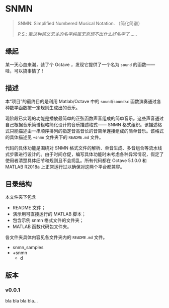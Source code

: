 # SNMN

> SNMN: Simplified Numbered Musical Notation. （简化简谱）
>
> *P.S.: 取这种题文无关的名字纯属无奈想不出什么好名字了……*

## 缘起

某一天心血来潮，装了个 Octave ，发现它提供了一个名为 ```sound``` 的函数——哇，可以搞事情了！

## 描述

本“项目”的最终目的是利用 Matlab/Octave 中的 ```sound```/```soundsc``` 函数演奏通过各种数学函数按一定规则生成出的音乐。

现阶段已实现的功能是播放最简单的正弦函数声音组成的简单音乐。这些声音通过自己根据音乐简谱粗略简化设计的音乐描述格式—— SNMN 格式组织。该描述格式只能描述由一串顺序排列的指定音高音长的音简单连接组成的简单音乐。该格式的具体描述见 ```+snmn``` 文件夹下的 ```README.md``` 文件。

代码的具体功能是围绕对 SNMN 格式文件的解析、单音生成、多音组合等流水线式步骤进行设计的。由于时间仓促，编写具体功能时未考虑各种异常情况，假定了使用者清楚具体细节和规则且不会捣乱。所有代码都在 Octave 5.1.0.0 和 MATLAB R2018a 上正常运行过以确保对这两个平台都兼容。

## 目录结构

本文件夹下包含

- README 文件；
- 演示用可直接运行的 MATLAB 脚本；
- 包含示例 snmn 格式文件的文件夹；
- MATLAB 函数代码包文件夹。

各文件夹具体内容见各文件夹内的 ```README.md``` 文件。

- snmn_samples
- +snmn
  - d

## 版本

### v0.0.1

bla bla bla bla...